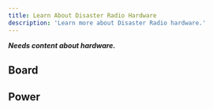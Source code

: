 ```yaml
---
title: Learn About Disaster Radio Hardware
description: 'Learn more about Disaster Radio hardware.'
---
```

**_Needs content about hardware._**

## Board

## Power
